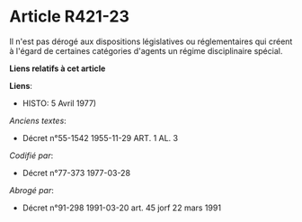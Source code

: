 # Article R421-23

Il n'est pas dérogé aux dispositions législatives ou réglementaires qui créent à l'égard de certaines catégories d'agents un
régime disciplinaire spécial.

**Liens relatifs à cet article**

**Liens**:

  - HISTO: 5 Avril 1977)

_Anciens textes_:

  - Décret n°55-1542 1955-11-29 ART. 1 AL. 3

_Codifié par_:

  - Décret n°77-373 1977-03-28

_Abrogé par_:

  - Décret n°91-298 1991-03-20 art. 45 jorf 22 mars 1991
